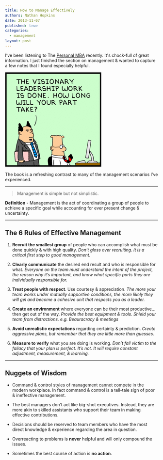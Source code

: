```yaml
---
title: How to Manage Effectively
authors: Nathan Hopkins
date: 2013-11-07
published: true
categories:
  - management
layout: post
---
```


I’ve been listening to The [Personal MBA](http://personalmba.com/) recently.
It's chock-full of great information.
I just finished the section on management & wanted to capture a few notes that I found especially helpful.

![Management Fail](/public/images/dilbert-vision-crop.gif)

The book is a refreshing contrast to many of the management scenarios I’ve experienced.

---

> Management is simple but not simplistic.

**Definition** - Management is the act of coordinating a group of people to
achieve a specific goal while accounting for ever present change & uncertainty.

---

## The 6 Rules of Effective Management

1. **Recruit the smallest group** of people who can accomplish what must be done quickly & with high quality.
*Don’t gloss over recruiting. It is a critical first step to good management.*

2. **Clearly communicate** the desired end result and who is responsible for what.
*Everyone on the team must understand the intent of the project,
the reason why it’s important, and know what specific parts they are individually responsible for.*

3. **Treat people with respect**. Use courtesy & appreciation.
*The more your team works under mutually supportive conditions,
the more likely they will gel and become a cohesive unit that respects you as a leader.*

4. **Create an environment** where everyone can be their most productive... then get out of the way.
*Provide the best equipment & tools. Shield your team from distractions. e.g. Beauracracy & meetings*

5. **Avoid unrealistic expectations** regarding certainty & prediction.
*Create aggressive plans, but remember that they are little more than guesses.*

6. **Measure to verify** what you are doing is working.
*Don’t fall victim to the fallacy that your plan is perfect. It’s not.
It will require constant adjustment, measurement, & learning.*

---

## Nuggets of Wisdom

* Command & control styles of management cannot compete in the modern workplace.
In fact command & control is a tell-tale sign of poor & ineffective management.

* The best managers don’t act like big-shot executives.
Instead, they are more akin to skilled assistants who support their team in making effective contributions.

* Decisions should be reserved to team members who have the most direct knowledge
& experience regarding the area in question.

* Overreacting to problems is **never** helpful and will only compound the issues.

* Sometimes the best course of action is **no action**.

